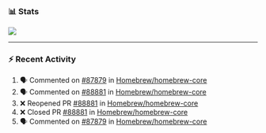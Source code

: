 ### :bar_chart: Stats

<a href="#">
  <img align="center" src="https://github-readme-stats.vercel.app/api?username=tuzi3040&show_icons=true&theme=dark" />
</a>

---

### :zap: Recent Activity

<!--START_SECTION:activity-->
1. 🗣 Commented on [#87879](https://github.com/Homebrew/homebrew-core/issues/87879) in [Homebrew/homebrew-core](https://github.com/Homebrew/homebrew-core)
2. 🗣 Commented on [#88881](https://github.com/Homebrew/homebrew-core/issues/88881) in [Homebrew/homebrew-core](https://github.com/Homebrew/homebrew-core)
3. ❌ Reopened PR [#88881](https://github.com/Homebrew/homebrew-core/pull/88881) in [Homebrew/homebrew-core](https://github.com/Homebrew/homebrew-core)
4. ❌ Closed PR [#88881](https://github.com/Homebrew/homebrew-core/pull/88881) in [Homebrew/homebrew-core](https://github.com/Homebrew/homebrew-core)
5. 🗣 Commented on [#87879](https://github.com/Homebrew/homebrew-core/issues/87879) in [Homebrew/homebrew-core](https://github.com/Homebrew/homebrew-core)
<!--END_SECTION:activity-->

